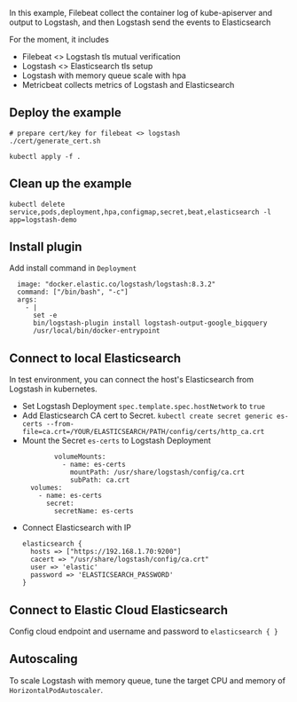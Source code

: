 In this example, Filebeat collect the container log of kube-apiserver and output to Logstash, and then Logstash send the events to Elasticsearch

For the moment, it includes
- Filebeat <> Logstash tls mutual verification
- Logstash <> Elasticsearch tls setup
- Logstash with memory queue scale with hpa
- Metricbeat collects metrics of Logstash and Elasticsearch

## Deploy the example
```
# prepare cert/key for filebeat <> logstash
./cert/generate_cert.sh

kubectl apply -f .
```

## Clean up the example
```
kubectl delete service,pods,deployment,hpa,configmap,secret,beat,elasticsearch -l app=logstash-demo
```

## Install plugin

Add install command in `Deployment`
```
  image: "docker.elastic.co/logstash/logstash:8.3.2"
  command: ["/bin/bash", "-c"]
  args:
    - |
      set -e
      bin/logstash-plugin install logstash-output-google_bigquery
      /usr/local/bin/docker-entrypoint
```

## Connect to local Elasticsearch 

In test environment, you can connect the host's Elasticsearch from Logstash in kubernetes.
- Set Logstash Deployment `spec.template.spec.hostNetwork` to `true`
- Add Elasticsearch CA cert to Secret. `kubectl create secret generic es-certs --from-file=ca.crt=/YOUR/ELASTICSEARCH/PATH/config/certs/http_ca.crt`
- Mount the Secret `es-certs` to Logstash Deployment
  ```
          volumeMounts:
            - name: es-certs
              mountPath: /usr/share/logstash/config/ca.crt
              subPath: ca.crt
    volumes:
      - name: es-certs
        secret:
          secretName: es-certs
  ```
- Connect Elasticsearch with IP
  ```
  elasticsearch { 
    hosts => ["https://192.168.1.70:9200"]
    cacert => "/usr/share/logstash/config/ca.crt"
    user => 'elastic'
    password => 'ELASTICSEARCH_PASSWORD'
  }
  ```

## Connect to Elastic Cloud Elasticsearch

Config cloud endpoint and username and password to `elasticsearch { }` 

## Autoscaling

To scale Logstash with memory queue, tune the target CPU and memory of `HorizontalPodAutoscaler`.